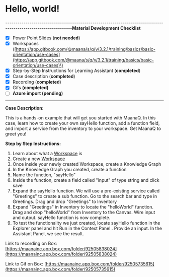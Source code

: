 # Hello, world!

---------------------------------------------------------------------------------------------------------------**Material Development Checklist**

* [x] Power Point Slides \(**not needed**\)
* [x] Workspaces \([https://app.gitbook.com/@maana/s/q/v/3.2.1/training/basics/basic-orientation/use-cases](https://app.gitbook.com/@maana/s/q/v/3.2.1/training/basics/basic-orientation/use-cases)\)
* [x] Step-by-Step Instructions for Learning Assistant \(**completed**\)
* [x] Case description \(**completed**\)
* [x] Recording \(**completed**\)
* [x] Gifs **\(completed\)**
* [ ] **Azure import \(pending\)**

---------------------------------------------------------------------------------------------------------------

**Case Description:**

This is a hands-on example that will get you started with MaanaQ. In this case, learn how to create your own sayHello function, add a function field, and import a service from the inventory to your workspace. Get MaanaQ to greet you!

**Step by Step Instructions:**

1. Learn about what a [Workspace](../../product-guide/getting-started-with-maana/workspaces/#what-is-a-workspace) is
2. Create a new [Workspace](../../product-guide/getting-started-with-maana/workspaces/creating-a-new-workspace.md#create-a-new-workspace)
3. Once inside your newly created Workspace, create a Knowledge Graph
4. In the Knowledge Graph you created, create a function
5. Name the function, "sayHello"
6. Inside the function, create a field called "input" of type string and click save
7. Expand the sayHello function. We will use a pre-existing service called "Greetings" to create a sub function. Go to the search bar and type in Greetings. Drag and drop "Greetings" to Inventory
8. Expand "Greetings" in Inventory to locate the "helloWorld" function. Drag and drop "helloWorld" from Inventory to the Canvas. Wire input and output. sayHello function is now complete.
9. To test the functionality we just created, locate sayHello function in the Explorer panel and hit Run in the Context Panel . Provide an input. In the Assistant Panel, we see the result.

Link to recording on Box: [https://maanainc.app.box.com/folder/92505838024](https://maanainc.app.box.com/folder/92505838024)

Link to Gif on Box: [https://maanainc.app.box.com/folder/92505735615](https://maanainc.app.box.com/folder/92505735615)

